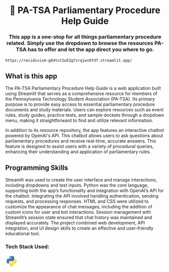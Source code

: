 <h1 align="center">🧰 PA-TSA Parliamentary Procedure Help Guide</h1>
<h3 align="center">This app is a one-stop for all things parliamentary procedure related. Simply use the dropdown to browse the resources PA-TSA has to offer and let the app direct you where to go.</h3>

```
https://recidivism-g64txt2w52gfzrqjws9fdf.streamlit.app/
```

## What is this app
The PA-TSA Parliamentary Procedure Help Guide is a web application built using Streamlit that serves as a comprehensive resource for members of the Pennsylvania Technology Student Association (PA-TSA). Its primary purpose is to provide easy access to essential parliamentary procedure documents and study materials. Users can explore resources such as event rules, study guides, practice tests, and sample dockets through a dropdown menu, making it straightforward to find and utilize relevant information.

In addition to its resource repository, the app features an interactive chatbot powered by OpenAI's API. This chatbot allows users to ask questions about parliamentary procedures and receive real-time, accurate answers. This feature is designed to assist users with a variety of procedural queries, enhancing their understanding and application of parliamentary rules.

## Programming Skills
Streamlit was used to create the user interface and manage interactions, including dropdowns and text inputs. Python was the core language, supporting both the app’s functionality and integration with OpenAI’s API for the chatbot. Integrating the API involved handling authentication, sending requests, and processing responses. HTML and CSS were utilized to customize the appearance of chat messages, including the addition of custom icons for user and bot interactions. Session management with Streamlit’s session state ensured that chat history was maintained and displayed accurately. The project combined web development, API integration, and UI design skills to create an effective and user-friendly educational tool.


<h3 align="left">Tech Stack Used:</h3>
<p align="left"> <a href="https://www.python.org" target="_blank" rel="noreferrer"> <img src="https://raw.githubusercontent.com/devicons/devicon/master/icons/python/python-original.svg" alt="python" width="40" height="40"/> </a> </p>
